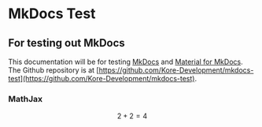 # MkDocs Test
## For testing out MkDocs
This documentation will be for testing [MkDocs](https://www.mkdocs.org/) and [Material for MkDocs](https://squidfunk.github.io/mkdocs-material/). The Github repository is at [https://github.com/Kore-Development/mkdocs-test](https://github.com/Kore-Development/mkdocs-test).
### MathJax
$$
2+2=4
$$
